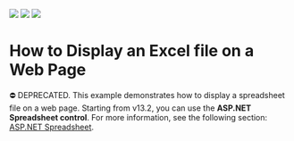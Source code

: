 <!-- default badges list -->
![](https://img.shields.io/endpoint?url=https://codecentral.devexpress.com/api/v1/VersionRange/128613050/13.2.5%2B)
[![](https://img.shields.io/badge/Open_in_DevExpress_Support_Center-FF7200?style=flat-square&logo=DevExpress&logoColor=white)](https://supportcenter.devexpress.com/ticket/details/E4876)
[![](https://img.shields.io/badge/📖_How_to_use_DevExpress_Examples-e9f6fc?style=flat-square)](https://docs.devexpress.com/GeneralInformation/403183)
<!-- default badges end -->
# How to Display an Excel file on a Web Page

⛔ DEPRECATED. This example demonstrates how to display a spreadsheet file on a web page. Starting from v13.2, you can use the **ASP.NET Spreadsheet control**. For more information, see the following section: [ASP.NET Spreadsheet](https://docs.devexpress.com/AspNet/16157/components/spreadsheet).
